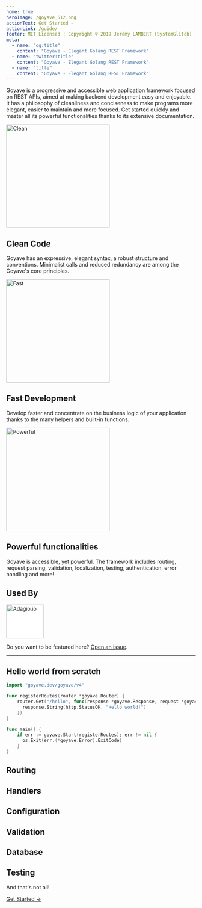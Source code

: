 ```yaml
---
home: true
heroImage: /goyave_512.png
actionText: Get Started →
actionLink: /guide/
footer: MIT Licensed | Copyright © 2019 Jérémy LAMBERT (SystemGlitch)
meta:
  - name: "og:title"
    content: "Goyave - Elegant Golang REST Framework"
  - name: "twitter:title"
    content: "Goyave - Elegant Golang REST Framework"
  - name: "title"
    content: "Goyave - Elegant Golang REST Framework"
---
```


<p class="center">
Goyave is a progressive and accessible web application framework focused on REST APIs, aimed at making backend development easy and enjoyable. It has a philosophy of cleanliness and conciseness to make programs more elegant, easier to maintain and more focused. Get started quickly and master all its powerful functionalities thanks to its extensive documentation.
</p>

<div class="features">
   <div class="feature" id="feature-clean">
      <img :src="$withBase('/undraw_code_typing_7jnv.svg')" width="275" alt="Clean">
      <div>
         <h2>Clean Code</h2>
         <p>Goyave has an expressive, elegant syntax, a robust structure and conventions. Minimalist calls and reduced redundancy are among the Goyave's core principles.</p>
      </div>
   </div>
   <div class="feature" id="feature-fast">
      <img :src="$withBase('/undraw_speed_test_wxl0.svg')" width="275" alt="Fast">
      <div>
         <h2>Fast Development</h2>
         <p>Develop faster and concentrate on the business logic of your application thanks to the many helpers and built-in functions.</p>
      </div>
   </div>
   <div class="feature" id="feature-powerful">
      <img :src="$withBase('/undraw_upgrade_06a0.svg')" width="275" alt="Powerful">
      <div>
         <h2>Powerful functionalities</h2>
         <p>Goyave is accessible, yet powerful. The framework includes routing, request parsing, validation, localization, testing, authentication, error handling and more!</p>
      </div>
   </div>
</div>

<div class="used-by">
    <h2>Used By</h2>
    <div>
        <span class="used-by-company">
        <a href="https://adagio.io" target="_blank" rel="nofollow" style="display: flex">
            <img src="usedby/adagio.webp" width="100" height="90" alt="Adagio.io" style="background-color: #fff"/>
        </a>
        </span>
    </div>
    <p>Do you want to be featured here? <a href="https://github.com/go-goyave/goyave/issues/new?template=used_by.md" target="_blank" rel="nofollow">Open an issue</a>.</p>
</div>

---

## Hello world from scratch

```go
import "goyave.dev/goyave/v4"

func registerRoutes(router *goyave.Router) {
    router.Get("/hello", func(response *goyave.Response, request *goyave.Request) {
      response.String(http.StatusOK, "Hello world!")
    })
}

func main() {
    if err := goyave.Start(registerRoutes); err != nil {
      os.Exit(err.(*goyave.Error).ExitCode)
    }
}
```

## Routing
<div><showcase :tabs="['Basics', 'Parameters']">
  <template #slot-desc-0>

  Routing is an essential part of any Goyave application. Routes definition is the action of associating a URI, sometimes having parameters, with a handler which will process the request and respond to it. Separating and naming routes clearly is important to make your API or website clear and expressive.
  
  [Learn more](./guide/basics/routing.html)

  </template>
  <template #slot-desc-1>

  URIs can have parameters, defined using the format `{name}` or `{name:pattern}`. If a regular expression pattern is not defined, the matched variable will be anything until the next slash. Route parameters can be retrieved as a `map[string]string` in handlers using the request's `Params` attribute.

  [Learn more](./guide/guide/basics/routing.html#route-parameters)

  </template>
  <template #slot-code-0>

  ```go
  func Register(router *goyave.Router) {
      // Register your routes here

      router.Get("/hello", func(response *goyave.Response, r *goyave.Request) {
          response.String(http.StatusOK, "Hi!")
      })

      router.Get("/hello", myHandlerFunction)
      router.Post("/user", user.Register).Validate(user.RegisterRequest)
      router.Route("PUT|PATCH", "/user", user.Update).Validate(user.UpdateRequest)
      router.Route("POST", "/product", product.Store).Validate(product.StoreRequest).Middleware(middleware.Trim)
  }
  ```

  </template>
  <template #slot-code-1>
  
  ```go
  func Register(router *goyave.Router) {
      router.Get("/product/{key}", product.Show)
      router.Get("/product/{id:[0-9]+}", product.ShowById)
      router.Get("/category/{category}/{id:[0-9]+}", category.Show)
  }

  func myHandlerFunction(response *goyave.Response, request *goyave.Request) {
      category := request.Params["category"]
      id, _ := strconv.Atoi(request.Params["id"])
      //...
  }
  ```

  </template>
</showcase></div>

## Handlers
<div><showcase :tabs="['Controllers', 'Middleware', 'Status handler']" background="bg-blue">
  <template #slot-desc-0>

  A `Handler` is a `func(*goyave.Response, *goyave.Request)`. The first parameter lets you write a response, and the second contains all the information extracted from the raw incoming request. Controllers are files containing a collection of Handlers related to a specific feature.
  
  [Learn more](./guide/basics/controllers.html)

  </template>
  <template #slot-desc-1>

  Middleware are handlers executed before the controller handler. They are a convenient way to filter, intercept or alter HTTP requests entering your application.

  [Learn more](./guide/basics/middleware.html)

  </template>
  <template #slot-desc-2>

  Status handlers are regular handlers executed during the finalization step of the request's lifecycle if the response body is empty but a status code has been set. Status handler are mainly used to implement a custom behavior for user or server errors (400 and 500 status codes).

  [Learn more](./guide/advanced/status-handlers.html)

  </template>
  <template #slot-code-0>

  ```go
  func Index(response *goyave.Response, request *goyave.Request) {
      products := []model.Product{}
      result := database.Conn().Find(&products)
      if response.HandleDatabaseError(result) {
          response.JSON(http.StatusOK, products)
      }
  }

  func Show(response *goyave.Response, request *goyave.Request) {
      product := model.Product{}
      result := database.Conn().First(&product, request.Params["id"])
      if response.HandleDatabaseError(result) {
          response.JSON(http.StatusOK, product)
      }
  }

  func Store(response *goyave.Response, request *goyave.Request) {
      product := model.Product{
          Name:  request.String("name"),
          Price: request.Numeric("price"),
      }
      if err := database.Conn().Create(&product).Error; err != nil {
          response.Error(err)
      } else {
          response.JSON(http.StatusCreated, map[string]uint{"id": product.ID})
      }
  }

  func Update(response *goyave.Response, request *goyave.Request) {
      product := model.Product{}
      db := database.Conn()
      result := db.Select("id").First(&product, request.Params["id"])
      if response.HandleDatabaseError(result) {
          if err := db.Model(&product).Update("name", request.String("name")).Error; err != nil {
              response.Error(err)
          }
      }
  }

  func Destroy(response *goyave.Response, request *goyave.Request) {
      product := model.Product{}
      db := database.Conn()
      result := db.Select("id").First(&product, request.Params["id"])
      if response.HandleDatabaseError(result) {
          if err := db.Delete(&product).Error; err != nil {
              response.Error(err)
          }
      }
  }
  ```

  </template>
  <template #slot-code-1>
  
  ```go
  func MyCustomMiddleware(next goyave.Handler) goyave.Handler {
      return func(response *goyave.Response, request *goyave.Request) {
          // Do something
          next(response, request) // Pass to the next handler
      }
  }
  ```

  </template>
  <template #slot-code-2>

  ```go
  package status

  import "goyave.dev/goyave/v4"

  func NotFound(response *goyave.Response, request *goyave.Request) {
      if err := response.RenderHTML(response.GetStatus(), "errors/404.html", nil); err != nil {
          response.Error(err)
      }
  }
  ```

  </template>
</showcase></div>

## Configuration
<div><showcase :tabs="['Configuration', 'Get, set', 'Environment']">
  <template #slot-desc-0>

  The framework provides a powerful configuration system. All entries are validated. That means that the application will not start if you provided an invalid value in your config (for example if the specified port is not a number). Entries can be registered with a default value, their type and authorized values from any package.
  
  [Learn more](./guide/configuration.html)

  </template>
  <template #slot-desc-1>

  All entries are validated. That means that the application will not start if you provided an invalid value in your config (for example if the specified port is not a number).

  [Learn more](./guide/configuration.html#getting-a-value)

  </template>
  <template #slot-desc-2>

  Configuration supports the usage of environment variables.

  [Learn more](./guide/configuration.html#using-environment-variables)

  </template>
  <template #slot-code-0>

  ```json
  {
    "app": {
      "name": "goyave_template",
      "environment": "localhost",
      "debug": true,
      "defaultLanguage": "en-US"
    },
    "server": {
      "host": "127.0.0.1",
      "maintenance": false,
      "protocol": "http",
      "domain": "",
      "port": 8080,
      "httpsPort": 8081,
      "timeout": 10,
      "maxUploadSize": 10,
      "tls": {
        "cert": "/path/to/cert",
        "key": "/path/to/key"
      }
    },
    "database": {
      "connection": "mysql",
      "host": "127.0.0.1",
      "port": 3306,
      "name": "goyave",
      "username": "root",
      "password": "root",
      "options": "charset=utf8mb4&collation=utf8mb4_general_ci&parseTime=true&loc=Local",
      "maxOpenConnections": 20,
      "maxIdleConnections": 20,
      "maxLifetime": 300,
      "autoMigrate": false,
      "config": {
        "skipDefaultTransaction": false,
        "dryRun": false,
        "prepareStmt": true,
        "disableNestedTransaction": false,
        "allowGlobalUpdate": false,
        "disableAutomaticPing": false,
        "disableForeignKeyConstraintWhenMigrating": false
      }
    }
  }
  ```

  </template>
  <template #slot-code-1>
  
  ```go
  config.GetString("app.name") // "goyave"
  config.GetBool("app.debug") // true
  config.GetInt("server.port") // 80
  config.Has("app.name") // true
  
  // Setting a value:
  config.Set("app.name", "my awesome app")
  ```

  </template>
  <template #slot-code-2>
  
  ```json
  {
    "database": {
      "host": "${DB_HOST}"
      }
  }
  ```

  </template>
</showcase></div>

## Validation
<div><showcase :tabs="['Validation', 'Conversion', 'Arrays', 'Objects']" background="bg-blue">
  <template #slot-desc-0>

  Goyave provides a powerful, yet easy way to validate all incoming data, no matter its type or its format, thanks to a large number of validation rules. Validation is automatic. You just have to define a rules set and assign it to a route. When the validation doesn't pass, the request is stopped and the validation errors messages are sent as a response.
  
  [Learn more](./guide/basics/validation.html)

  </template>
  <template #slot-desc-1>

  Validation rules can **alter the raw data**. That means that when you validate a field to be number, if the validation passes, you are ensured that the data you'll be using in your controller handler is a `float64`. Or if you're validating an IP, you get a `net.IP` object.

  [Learn more](./guide/basics/validation.html)

  </template>
  <template #slot-desc-2>

  Validating arrays is easy. All the validation rules can be applied to array values. When array values are validated, all of them must pass the validation.

  [Learn more](./guide/basics/validation.html#validating-arrays)

  </template>
  <template #slot-desc-3>

  You can validate objects using a **dot-separated** notation.

  [Learn more](./guide/basics/validation.html#validating-objects)

  </template>
  <template #slot-code-0>

  ```go
  var (
      StoreRequest validation.RuleSet = validation.RuleSet{
          "name":  validation.List{"required", "string", "between:3,50"},
          "price": validation.List{"required", "numeric", "min:0.01"},
          "image": validation.List{"nullable", "file", "image", "max:2048", "count:1"},
      }
  )

  //...
  
  router.Post("/product", product.Store).Validate(product.StoreRequest)
  ```

  </template>
  <template #slot-code-1>
  
  ```go
  var (
      StoreRequest validation.RuleSet = validation.RuleSet{
          "name":  validation.List{"required", "string", "between:3,50"},
          "price": validation.List{"required", "numeric", "min:0.01"},
          "image": validation.List{"nullable", "file", "image", "max:2048", "count:1"},
      }
  )

  //...

  router.Post("/product", product.Store).Validate(product.StoreRequest)
  ```

  </template>
  <template #slot-code-2>
  
  ```go
  var arrayValidation = validation.RuleSet{
      "array":   validation.List{"required", "array:string", "between:1,5"},
      "array[]": validation.List{"email", "max:128"}
  }

  var nDimensionalArrayValidation = RuleSet{
      "array":       validation.List{"required", "array"},
      "array[]":     validation.List{"array", "max:3"},
      "array[][]":   validation.List{"array:numeric"},
      "array[][][]": validation.List{"numeric", "max:4"},
  }

  ```

  </template>
  <template #slot-code-3>
  
  ```go
  var (
      StoreRequest = validation.RuleSet{
          "user":       validation.List{"required", "object"},
          "user.name":  validation.List{"required", "string", "between:3,50"},
          "user.email": validation.List{"required", "email"},
      }
  )

  //...

  router.Post("/register", user.Store).Validate(user.StoreRequest)
  ```

  </template>
</showcase></div>

## Database
<div><showcase :tabs="['Gorm', 'Models', 'Pagination']">
  <template #slot-desc-0>

  Most web applications use a database. In this section, we are going to see how Goyave applications can query a database, using the awesome [Gorm ORM](https://gorm.io/).
  
  [Learn more](./guide/basics/database.html)

  </template>
  <template #slot-desc-1>

  Models are usually just normal Golang structs, basic Go types, or pointers of them. `sql.Scanner` and `driver.Valuer` interfaces are also supported.

  [Learn more](./guide/basics/database.html#models)

  </template>
  <template #slot-desc-2>

  `database.Paginator` is a tool that helps you paginate records. This structure contains pagination information (current page, maximum page, total number of records), which is automatically fetched. You can send the paginator directly to the client as a response.

  [Learn more](./guide/basics/database.html#pagination)

  </template>
  <template #slot-code-0>

  ```go
  // Create
  db.Create(&Product{Code: "D42", Price: 100})

  // Read
  var product Product
  db.First(&product, 1) // find product with integer primary key
  db.First(&product, "code = ?", "D42") // find product with code D42

  // Update - update product's price to 200
  db.Model(&product).Update("Price", 200)
  // Update - update multiple fields
  db.Model(&product).Updates(Product{Price: 200, Code: "F42"}) // non-zero fields
  db.Model(&product).Updates(map[string]interface{}{"Price": 200, "Code": "F42"})

  // Delete - delete product
  db.Delete(&product, 1)
  ```

  </template>
  <template #slot-code-1>
  
  ```go
  func init() {
      database.RegisterModel(&User{})
  }

  type User struct {
      gorm.Model
      Name         string
      Age          sql.NullInt64
      Birthday     *time.Time
      Email        string  `gorm:"type:varchar(100);uniqueIndex"`
      Role         string  `gorm:"size:255"`        // set field size to 255
      MemberNumber *string `gorm:"unique;not null"` // set member number to unique and not null
      Num          int     `gorm:"autoIncrement"`   // set num to auto incrementable
      Address      string  `gorm:"index:addr"`      // create index with name `addr` for address
      IgnoreMe     int     `gorm:"-"`               // ignore this field
  }
  ```

  </template>
  <template #slot-code-2>
  
  ```go
  func Index(response *goyave.Response, request *goyave.Request) {
      articles := []model.Article{}
      page := 1
      if request.Has("page") {
          page = request.Integer("page")
      }
      pageSize := DefaultPageSize
      if request.Has("pageSize") {
          pageSize = request.Integer("pageSize")
      }

      tx := database.Conn()

      if request.Has("search") {
          search := sqlutil.EscapeLike(request.String("search"))
          tx = tx.Where("title LIKE ?", "%"+search+"%")
      }

      paginator := database.NewPaginator(tx, page, pageSize, &articles)
      result := paginator.Find()
      if response.HandleDatabaseError(result) {
          response.JSON(http.StatusOK, paginator)
      }
  }
  ```

  </template>
</showcase></div>

## Testing
<div><showcase :tabs="['Testify', 'Suites', 'Responses', 'Factories']" background="bg-blue">
  <template #slot-desc-0>

  Goyave provides an API to ease the unit and functional testing of your application. This API is an extension of [testify](https://github.com/stretchr/testify). `goyave.TestSuite` inherits from testify's `suite.Suite`, and sets up the environment for you.
  
  [Learn more](./guide/advanced/testing.html)

  </template>
  <template #slot-desc-1>

  Goyave provides an API to ease the unit and functional testing of your application. This API is an extension of [testify](https://github.com/stretchr/testify). `goyave.TestSuite` inherits from testify's `suite.Suite`, and sets up the environment for you.
  
  [Learn more](./guide/advanced/testing.html)

  </template>
  <template #slot-desc-2>

  `goyave.TestSuite` makes it easy to test and check the content of your responses, even for JSON responses. You will also find utilities to generate multipart forms.

  [Learn more](./guide/advanced/testing.html##testing-json-reponses)

  </template>
  <template #slot-desc-3>

  You may need to test features interacting with your database. Goyave provides a handy way to generate and save records in your database: **factories**.

  [Learn more](./guide/advanced/testing.html#database-testing)

  </template>
  <template #slot-code-0>

  ```go
  // assert equality
  assert.Equal(t, 123, 123, "they should be equal")

  // assert inequality
  assert.NotEqual(t, 123, 456, "they should not be equal")

  // assert for nil (good for errors)
  assert.Nil(t, object)

  // assert for not nil (good when you expect something)
  if assert.NotNil(t, object) {

      // now we know that object isn't nil, we are safe to make
      // further assertions without causing any errors
      assert.Equal(t, "Something", object.Value)

  }
  ```

  </template>
  <template #slot-code-1>
  
  ```go
  import (
      "github.com/username/projectname/http/route"
      "goyave.dev/goyave/v4"
  )

  type CustomTestSuite struct {
      goyave.TestSuite
  }

  func (suite *CustomTestSuite) TestHello() {
      suite.RunServer(route.Register, func() {
          resp, err := suite.Get("/hello", nil)
          suite.Nil(err)
          suite.NotNil(resp)
          if resp != nil {
              defer resp.Body.Close()
              suite.Equal(200, resp.StatusCode)
              suite.Equal("Hi!", string(suite.GetBody(resp)))
          }
      })
  }

  func TestCustomSuite(t *testing.T) {
      goyave.RunTest(t, new(CustomTestSuite))
  }
  ```

  </template>
  <template #slot-code-2>
  
  ```go
  suite.RunServer(route.Register, func() {
      resp, err := suite.Get("/product", nil)
      suite.Nil(err)
      if err == nil {
          defer resp.Body.Close()
          json := map[string]interface{}{}
          err := suite.GetJSONBody(resp, &json)
          suite.Nil(err)
          if err == nil { // You should always check parsing error before continuing.
              suite.Equal("value", json["field"])
              suite.Equal(float64(42), json["number"])
          }
      }
  })
  ```

  </template>
  <template #slot-code-3>

  ```go
  func UserGenerator() interface{} {
      user := &User{}
      user.Name = faker.Name()

      faker.SetGenerateUniqueValues(true)
      user.Email = faker.Email()
      faker.SetGenerateUniqueValues(false)
      return user
  }

  //...

  factory := database.NewFactory(model.UserGenerator)

  // Generate 5 random users
  records := factory.Generate(5).([]*model.User)

  // Generate and insert 5 random users into the database
  insertedRecords := factory.Save(5).([]*model.User)
  ```

  </template>
</showcase></div>

<div class="bottom-hero">
  <p class="bottom-hero-title">And that's not all!</p>
  <span class="nav-link action-button">
  
  [Get Started →](/guide/)
  
  </span>
</div>